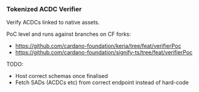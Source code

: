 ### Tokenized ACDC Verifier

Verify ACDCs linked to native assets.

PoC level and runs against branches on CF forks:
- https://github.com/cardano-foundation/keria/tree/feat/verifierPoc
- https://github.com/cardano-foundation/signify-ts/tree/feat/verifierPoc

TODO:
- Host correct schemas once finalised
- Fetch SADs (ACDCs etc) from correct endpoint instead of hard-code

